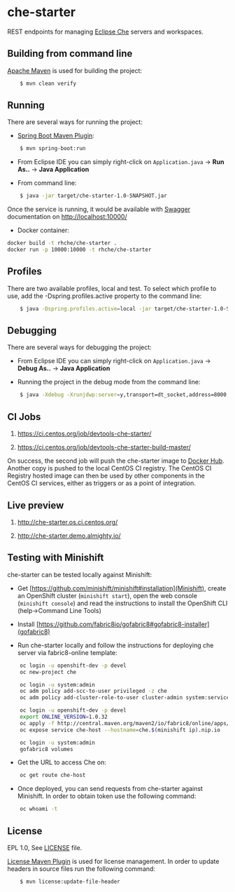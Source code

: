 che-starter
===========

REST endpoints for managing [Eclipse Che](http://www.eclipse.org/che/) servers and workspaces.

Building from command line
--------------------------
[Apache Maven](https://maven.apache.org/) is used for building the project: 

```bash
    $ mvn clean verify
````

Running
-------
There are several ways for running the project:

* [Spring Boot Maven Plugin](http://docs.spring.io/spring-boot/docs/current/maven-plugin/index.html):

```bash
    $ mvn spring-boot:run
````

* From Eclipse IDE you can simply right-click on `Application.java` -> **Run As..** -> **Java Application**

* From command line:

```bash
    $ java -jar target/che-starter-1.0-SNAPSHOT.jar
````

Once the service is running, it would be available with [Swagger](http://swagger.io/) documentation on [http://localhost:10000/](http://localhost:10000/)

* Docker container:

```bash
docker build -t rhche/che-starter .
docker run -p 10000:10000 -t rhche/che-starter
````

Profiles
--------
There are two available profiles, local and test. To select which profile to use, add the -Dspring.profiles.active property to the command line:

```bash
    $ java -Dspring.profiles.active=local -jar target/che-starter-1.0-SNAPSHOT.jar
````


Debugging
---------
There are several ways for debugging the project:

* From Eclipse IDE you can simply right-click on `Application.java` -> **Debug As..** -> **Java Application**

* Running the project in the debug mode from the command line: 

```bash
    $ java -Xdebug -Xrunjdwp:server=y,transport=dt_socket,address=8000,suspend=n -jar target/che-starter-1.0-SNAPSHOT.jar 
````

CI Jobs
-------
1. https://ci.centos.org/job/devtools-che-starter/

2. https://ci.centos.org/job/devtools-che-starter-build-master/

On success, the second job will push the che-starter image to [Docker Hub](https://hub.docker.com/r/rhche/). Another copy is pushed to the local CentOS CI registry. The CentOS CI Registry hosted image can then be used by other components in the CentOS CI services, either as triggers or as a point of integration.

Live preview
------------

1. http://che-starter.os.ci.centos.org/

2. http://che-starter.demo.almighty.io/

Testing with Minishift
----------------------
che-starter can be tested locally against Minishift:

- Get [https://github.com/minishift/minishift#installation](Minishift), create an OpenShift cluster (`minishift start`), open the web console (`minishift console`) and read the instructions to install the OpenShift CLI (help->Command Line Tools)

- Install [https://github.com/fabric8io/gofabric8#gofabric8-installer](gofabric8)

- Run che-starter locally and follow the instructions for deploying che server via fabric8-online template:

```bash
    oc login -u openshift-dev -p devel
    oc new-project che

    oc login -u system:admin
    oc adm policy add-scc-to-user privileged -z che
    oc adm policy add-cluster-role-to-user cluster-admin system:serviceaccount:che:che

    oc login -u openshift-dev -p devel
    export ONLINE_VERSION=1.0.32
    oc apply -f http://central.maven.org/maven2/io/fabric8/online/apps/che/$ONLINE_VERSION/che-$ONLINE_VERSION-openshift.yml
    oc expose service che-host --hostname=che.$(minishift ip).nip.io

    oc login -u system:admin
    gofabric8 volumes
````

- Get the URL to access Che on:

```bash
    oc get route che-host
````
- Once deployed, you can send requests from che-starter against Minishift. In order to obtain token use the following command:

```bash
    oc whoami -t
````

License
-------
EPL 1.0, See [LICENSE](LICENSE.txt) file.

[License Maven Plugin](http://www.mojohaus.org/license-maven-plugin/) is used for license management. In order to update headers in source files run the following command: 

```bash
    $ mvn license:update-file-header
````